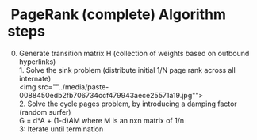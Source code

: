 # &nbsp;PageRank (complete) Algorithm steps
0. Generate transition matrix H (collection of weights based on outbound hyperlinks)<br>1. Solve the sink problem (distribute initial 1/N page rank across all internate)<br><img src=""../media/paste-0088450edb2fb706734ccf479943aece25571a19.jpg""><br>2. Solve the cycle pages problem, by introducing a damping factor (random surfer)<br>G = d*A + (1-d)*A*M where M is an nxn matrix of 1/n<br>3: Iterate until termination
